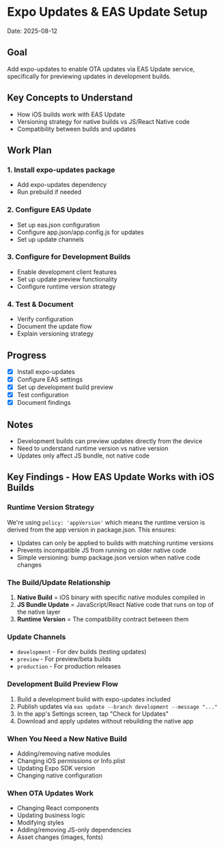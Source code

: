 # Expo Updates & EAS Update Setup

Date: 2025-08-12

## Goal

Add expo-updates to enable OTA updates via EAS Update service, specifically for previewing updates in development builds.

## Key Concepts to Understand

- How iOS builds work with EAS Update
- Versioning strategy for native builds vs JS/React Native code
- Compatibility between builds and updates

## Work Plan

### 1. Install expo-updates package

- Add expo-updates dependency
- Run prebuild if needed

### 2. Configure EAS Update

- Set up eas.json configuration
- Configure app.json/app.config.js for updates
- Set up update channels

### 3. Configure for Development Builds

- Enable development client features
- Set up update preview functionality
- Configure runtime version strategy

### 4. Test & Document

- Verify configuration
- Document the update flow
- Explain versioning strategy

## Progress

- [x] Install expo-updates
- [x] Configure EAS settings
- [x] Set up development build preview
- [x] Test configuration
- [x] Document findings

## Notes

- Development builds can preview updates directly from the device
- Need to understand runtime version vs native version
- Updates only affect JS bundle, not native code

## Key Findings - How EAS Update Works with iOS Builds

### Runtime Version Strategy

We're using `policy: 'appVersion'` which means the runtime version is derived from the app version in package.json. This ensures:

- Updates can only be applied to builds with matching runtime versions
- Prevents incompatible JS from running on older native code
- Simple versioning: bump package.json version when native code changes

### The Build/Update Relationship

1. **Native Build** = iOS binary with specific native modules compiled in
2. **JS Bundle Update** = JavaScript/React Native code that runs on top of the native layer
3. **Runtime Version** = The compatibility contract between them

### Update Channels

- `development` - For dev builds (testing updates)
- `preview` - For preview/beta builds
- `production` - For production releases

### Development Build Preview Flow

1. Build a development build with expo-updates included
2. Publish updates via `eas update --branch development --message "..."`
3. In the app's Settings screen, tap "Check for Updates"
4. Download and apply updates without rebuilding the native app

### When You Need a New Native Build

- Adding/removing native modules
- Changing iOS permissions or Info.plist
- Updating Expo SDK version
- Changing native configuration

### When OTA Updates Work

- Changing React components
- Updating business logic
- Modifying styles
- Adding/removing JS-only dependencies
- Asset changes (images, fonts)
